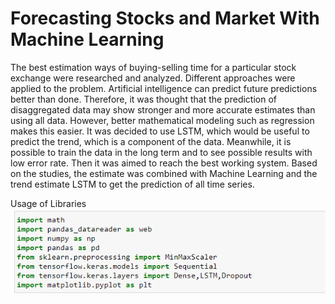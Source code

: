 # Forecasting Stocks and Market With Machine Learning

The best estimation ways of buying-selling time for a particular stock exchange were researched and analyzed. Different approaches were applied to the problem. Artificial intelligence can predict future predictions better than done. Therefore, it was thought that the prediction of disaggregated data may show stronger and more accurate estimates than using all data. However, better mathematical modeling such as regression makes this easier. It was decided to use LSTM, which would be useful to predict the trend, which is a component of the data. Meanwhile, it is possible to train the data in the long term and to see possible results with low error rate. Then it was aimed to reach the best working system. Based on the studies, the estimate was combined with Machine Learning and the trend estimate LSTM to get the prediction of all time series. 

Usage of Libraries
![alt text](https://github.com/abidinzzeynel/Forecasting-Stocks-and-Market-With-Machine-Learning/blob/main/libraries.png)
